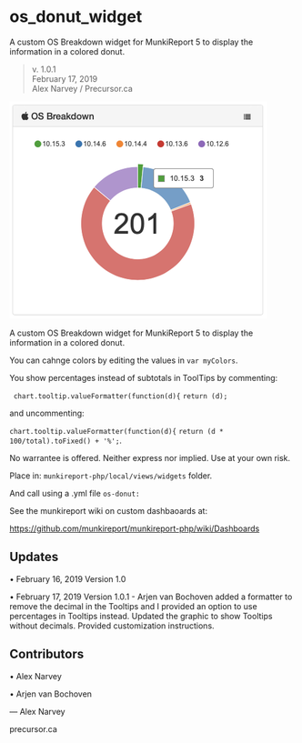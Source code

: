 # os_donut_widget
A custom OS Breakdown widget for MunkiReport 5 to display the information in a colored donut.

> v. 1.0.1  
> February 17, 2019  
> Alex Narvey / Precursor.ca

![OS Breakdown in colored donut](os_donut_widget.png)

A custom OS Breakdown widget for MunkiReport 5 to display the information in a colored donut.

You can cahnge colors by editing the values in ```var myColors```.

You show percentages instead of subtotals in ToolTips by commenting:

```	chart.tooltip.valueFormatter(function(d){```
```return (d);```

and uncommenting:

```chart.tooltip.valueFormatter(function(d){```
 ```return (d * 100/total).toFixed() + '%';```.

No warrantee is offered. Neither express nor implied. Use at your own risk.

Place in:
```munkireport-php/local/views/widgets``` folder.

And call using a .yml file ```os-donut:```

See the munkireport wiki on custom dashbaoards at: 

https://github.com/munkireport/munkireport-php/wiki/Dashboards

## Updates
• February 16, 2019 Version 1.0

• February 17, 2019 Version 1.0.1 - Arjen van Bochoven added a formatter to remove the decimal in the Tooltips and I provided an option to use percentages in Tooltips instead. Updated the graphic to show Tooltips without decimals. Provided customization instructions.

## Contributors
• Alex Narvey

• Arjen van Bochoven

— Alex Narvey 

precursor.ca
